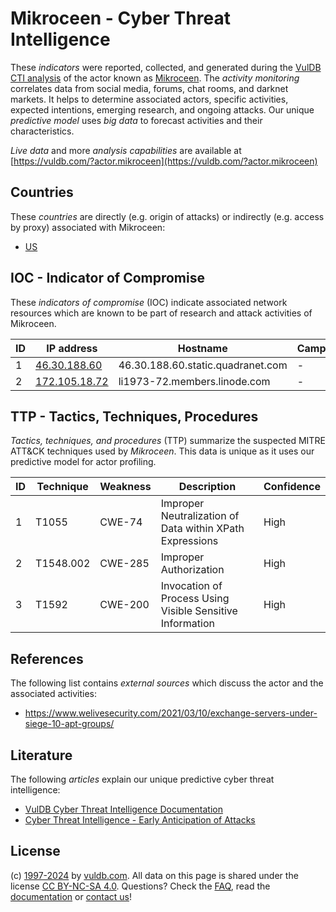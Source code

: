 # Mikroceen - Cyber Threat Intelligence

These _indicators_ were reported, collected, and generated during the [VulDB CTI analysis](https://vuldb.com/?kb.cti) of the actor known as [Mikroceen](https://vuldb.com/?actor.mikroceen). The _activity monitoring_ correlates data from social media, forums, chat rooms, and darknet markets. It helps to determine associated actors, specific activities, expected intentions, emerging research, and ongoing attacks. Our unique _predictive model_ uses _big data_ to forecast activities and their characteristics.

_Live data_ and more _analysis capabilities_ are available at [https://vuldb.com/?actor.mikroceen](https://vuldb.com/?actor.mikroceen)

## Countries

These _countries_ are directly (e.g. origin of attacks) or indirectly (e.g. access by proxy) associated with Mikroceen:

* [US](https://vuldb.com/?country.us)

## IOC - Indicator of Compromise

These _indicators of compromise_ (IOC) indicate associated network resources which are known to be part of research and attack activities of Mikroceen.

ID | IP address | Hostname | Campaign | Confidence
-- | ---------- | -------- | -------- | ----------
1 | [46.30.188.60](https://vuldb.com/?ip.46.30.188.60) | 46.30.188.60.static.quadranet.com | - | High
2 | [172.105.18.72](https://vuldb.com/?ip.172.105.18.72) | li1973-72.members.linode.com | - | High

## TTP - Tactics, Techniques, Procedures

_Tactics, techniques, and procedures_ (TTP) summarize the suspected MITRE ATT&CK techniques used by _Mikroceen_. This data is unique as it uses our predictive model for actor profiling.

ID | Technique | Weakness | Description | Confidence
-- | --------- | -------- | ----------- | ----------
1 | T1055 | CWE-74 | Improper Neutralization of Data within XPath Expressions | High
2 | T1548.002 | CWE-285 | Improper Authorization | High
3 | T1592 | CWE-200 | Invocation of Process Using Visible Sensitive Information | High

## References

The following list contains _external sources_ which discuss the actor and the associated activities:

* https://www.welivesecurity.com/2021/03/10/exchange-servers-under-siege-10-apt-groups/

## Literature

The following _articles_ explain our unique predictive cyber threat intelligence:

* [VulDB Cyber Threat Intelligence Documentation](https://vuldb.com/?kb.cti)
* [Cyber Threat Intelligence - Early Anticipation of Attacks](https://www.scip.ch/en/?labs.20201022)

## License

(c) [1997-2024](https://vuldb.com/?kb.changelog) by [vuldb.com](https://vuldb.com/?kb.about). All data on this page is shared under the license [CC BY-NC-SA 4.0](https://creativecommons.org/licenses/by-nc-sa/4.0/). Questions? Check the [FAQ](https://vuldb.com/?kb.faq), read the [documentation](https://vuldb.com/?kb) or [contact us](https://vuldb.com/?contact)!
